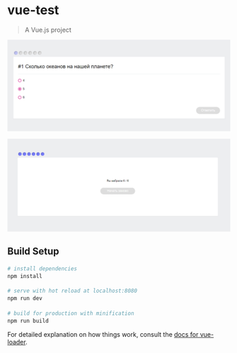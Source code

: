# vue-test

> A Vue.js project

![скрин 1](https://github.com/helmetica/vue-test/raw/master/screens/screen2.PNG)

![скрин 2](https://github.com/helmetica/vue-test/raw/master/screens/screen1.PNG)

## Build Setup

``` bash
# install dependencies
npm install

# serve with hot reload at localhost:8080
npm run dev

# build for production with minification
npm run build
```

For detailed explanation on how things work, consult the [docs for vue-loader](http://vuejs.github.io/vue-loader).
